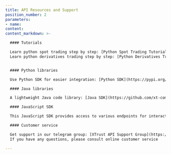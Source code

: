 ```yaml
---
title: API Resources and Support
position_number: 2
parameters:
- name:
content:
content_markdown: >-

  #### Tutorials

  Learn python spot trading step by step: [Python Spot Trading Tutorial](https://github.com/kelvinxue/pyxt/blob/main/examples/spot_guide.ipynb)<br />
  Learn python derivatives trading step by step: [Python Derivatives Trading Tutorial](https://github.com/kelvinxue/pyxt/blob/main/examples/future_guide.ipynb)


  #### Python libraries

  Use Python SDK for easier integration: [Python SDK](https://pypi.org/project/pyxt/)

  #### Java libraries

  A lightweight Java code library: [Java SDK](https://github.com/xt-com/xt4-java-demo)

  #### JavaScript SDK

  This JavaScript SDK provides access to various endpoints for interacting with the XTrust platform: [JavaScript SDK](https://www.npmjs.com/package/xt-open-api)

  #### Customer service

  Get support in our telegram group: [XTrust API Support Group](https://t.me/XT_api)<br />
  If you have any questions, please consult online customer service

---
```



